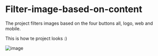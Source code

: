 # Filter-image-based-on-content

The project filters images based on the four buttons all, logo, web and mobile.

This is how te project looks :)

![image](https://user-images.githubusercontent.com/128505341/227775061-df664ec4-9903-4ce5-9f5e-11f08d0a6d66.png)
